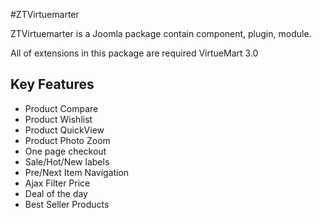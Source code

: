 #ZTVirtuemarter

ZTVirtuemarter is a Joomla package contain component, plugin, module.

All of extensions in this package are required VirtueMart 3.0

## Key Features

* Product Compare
* Product Wishlist
* Product QuickView
* Product Photo Zoom
* One page checkout
* Sale/Hot/New labels 
* Pre/Next Item Navigation
* Ajax Filter Price
* Deal of the day
* Best Seller Products
